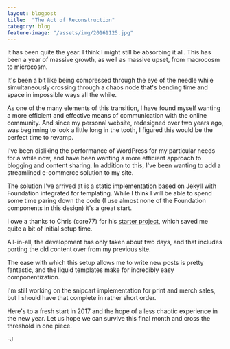 ```yaml
---
layout: blogpost
title:  "The Act of Reconstruction"
category: blog
feature-image: "/assets/img/20161125.jpg"
---
```


It has been quite the year. I think I might still be absorbing it all. This has been a year of massive growth, as well as massive upset, from macrocosm to microcosm.

It's been a bit like being compressed through the eye of the needle while simultaneously crossing through a chaos node that's bending time and space in impossible ways all the while.

As one of the many elements of this transition, I have found myself wanting a more efficient and effective means of communication with the online community. And since my personal website, redesigned over two years ago, was beginning to look a little long in the tooth, I figured this would be the perfect time to revamp.

I've been disliking the performance of WordPress for my particular needs for a while now, and have been wanting a more efficient approach to blogging and content sharing. In addition to this, I've been wanting to add a streamlined e-commerce solution to my site.

The solution I've arrived at is a static implementation based on Jekyll with Foundation integrated for templating.  While I think I will be able to spend some time paring down the code (I use almost none of the Foundation components in this design) it's a great start.

I owe a thanks to Chris (core77) for his [starter project][gh.starter], which saved me quite a bit of initial setup time.

All-in-all, the development has only taken about two days, and that includes porting the old content over from my previous site.

The ease with which this setup allows me to write new posts is pretty fantastic, and the liquid templates make for incredibly easy componentization.

I'm still working on the snipcart implementation for print and merch sales, but I should have that complete in rather short order.

Here's to a fresh start in 2017 and the hope of a less chaotic experience in the new year.  Let us hope we can survive this final month and cross the threshold in one piece.

-J

[gh.starter]: https://github.com/core77/jekyll-foundation
